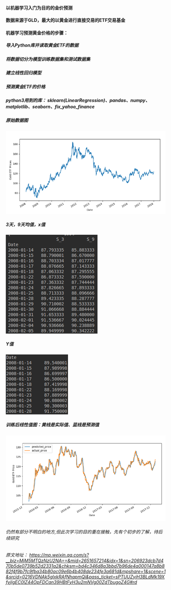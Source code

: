 #### 以机器学习入门为目的的金价预测

#### 数据来源于GLD，最大的以黄金进行直接交易的ETF交易基金

#### 机器学习预测黄金价格的步骤：
##### 导入Python库并读取黄金ETF的数据
##### 将数据切分为模型训练数据集和测试数据集
##### 建立线性回归模型
##### 预测黄金ETF的价格

##### python3用到的库： sklearn(LinearRegression)、pandas、numpy、matplotlib、seaborn、fix_yahoo_finance

##### 原始数据图
![](https://github.com/xzshedon/data_analysis/blob/master/03_study/gold_price_prediction/pic/source.png)
##### 3天，9天均值，x值
![](https://github.com/xzshedon/data_analysis/blob/master/03_study/gold_price_prediction/pic/s3_s9_avg.png)
##### Y值
![](https://github.com/xzshedon/data_analysis/blob/master/03_study/gold_price_prediction/pic/y.png)
##### 训练后线性值图：黄线是实际值、蓝线是预测值
![](https://github.com/xzshedon/data_analysis/blob/master/03_study/gold_price_prediction/pic/linear.png )





###### 仍然有部分不明白的地方,但此次学习的目的重在接触，先有个初步的了解，待后续研究
###### 原文地址： https://mp.weixin.qq.com/s?__biz=MjM5MTQzNzU2NA==&mid=2651657214&idx=1&sn=206923dcb7d470b5de0739b52d2331a2&chksm=bd4c346d8a3bbd7b96de4a000147a8b882f4f9b7fc9fba34b80ac09e6b4b408de234fe3a681d&mpshare=1&scene=1&srcid=0216VDNAk5glxkRAfNhqpmQi&pass_ticket=sPTUUZyiH3BLdMk19XfvjIgEC0lZ44OpFDCan39HBtFyH3u2mNVg00ZdTbugoZ4G#rd